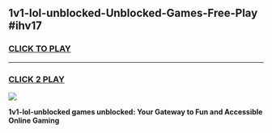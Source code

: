 
## 1v1-lol-unblocked-Unblocked-Games-Free-Play #ihv17
<h3>
<a href="https://us.freeplayer.one?title=1v1-lol-unblocked&ref=9M">CLICK TO PLAY</a></h3>
<hr>

<h3>
<a href="https://us.freeplayer.one?title=1v1-lol-unblocked&ref=9M">CLICK 2 PLAY</a>
  
</h3>

<a href="https://us.freeplayer.one?title=1v1-lol-unblocked&ref=9M"><img src="https://clearcache.store/games.png"></a>


**1v1-lol-unblocked games unblocked: Your Gateway to Fun and Accessible Online Gaming**
